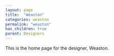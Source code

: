 ```yaml
---
layout: page
title:  "Weaston"
categories: weaston
permalink: "weaston"
has_children: true
parent: Designers
---
```

This is the home page for the designer, Weaston.
